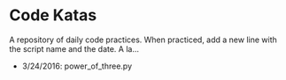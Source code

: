 # Code Katas

A repository of daily code practices. When practiced, add a new line with the script name and the date. A la...

- 3/24/2016: power_of_three.py